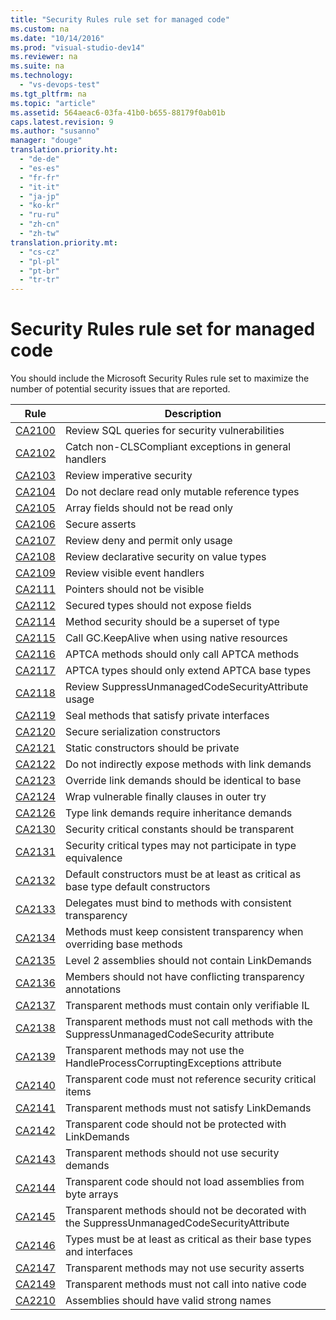 ```yaml
---
title: "Security Rules rule set for managed code"
ms.custom: na
ms.date: "10/14/2016"
ms.prod: "visual-studio-dev14"
ms.reviewer: na
ms.suite: na
ms.technology: 
  - "vs-devops-test"
ms.tgt_pltfrm: na
ms.topic: "article"
ms.assetid: 564aeac6-03fa-41b0-b655-88179f0ab01b
caps.latest.revision: 9
ms.author: "susanno"
manager: "douge"
translation.priority.ht: 
  - "de-de"
  - "es-es"
  - "fr-fr"
  - "it-it"
  - "ja-jp"
  - "ko-kr"
  - "ru-ru"
  - "zh-cn"
  - "zh-tw"
translation.priority.mt: 
  - "cs-cz"
  - "pl-pl"
  - "pt-br"
  - "tr-tr"
---
```

# Security Rules rule set for managed code
You should include the Microsoft Security Rules rule set to maximize the number of potential security issues that are reported.  
  
|Rule|Description|  
|----------|-----------------|  
|[CA2100](../codequality/ca2100--review-sql-queries-for-security-vulnerabilities.md)|Review SQL queries for security vulnerabilities|  
|[CA2102](../codequality/ca2102--catch-non-clscompliant-exceptions-in-general-handlers.md)|Catch non-CLSCompliant exceptions in general handlers|  
|[CA2103](../codequality/ca2103--review-imperative-security.md)|Review imperative security|  
|[CA2104](../codequality/ca2104--do-not-declare-read-only-mutable-reference-types.md)|Do not declare read only mutable reference types|  
|[CA2105](../codequality/ca2105--array-fields-should-not-be-read-only.md)|Array fields should not be read only|  
|[CA2106](../codequality/ca2106--secure-asserts.md)|Secure asserts|  
|[CA2107](../codequality/ca2107--review-deny-and-permit-only-usage.md)|Review deny and permit only usage|  
|[CA2108](../codequality/ca2108--review-declarative-security-on-value-types.md)|Review declarative security on value types|  
|[CA2109](../codequality/ca2109--review-visible-event-handlers.md)|Review visible event handlers|  
|[CA2111](../codequality/ca2111--pointers-should-not-be-visible.md)|Pointers should not be visible|  
|[CA2112](../codequality/ca2112--secured-types-should-not-expose-fields.md)|Secured types should not expose fields|  
|[CA2114](../codequality/ca2114--method-security-should-be-a-superset-of-type.md)|Method security should be a superset of type|  
|[CA2115](../codequality/ca2115--call-gc.keepalive-when-using-native-resources.md)|Call GC.KeepAlive when using native resources|  
|[CA2116](../codequality/ca2116--aptca-methods-should-only-call-aptca-methods.md)|APTCA methods should only call APTCA methods|  
|[CA2117](../codequality/ca2117--aptca-types-should-only-extend-aptca-base-types.md)|APTCA types should only extend APTCA base types|  
|[CA2118](../codequality/ca2118--review-suppressunmanagedcodesecurityattribute-usage.md)|Review SuppressUnmanagedCodeSecurityAttribute usage|  
|[CA2119](../codequality/ca2119--seal-methods-that-satisfy-private-interfaces.md)|Seal methods that satisfy private interfaces|  
|[CA2120](../codequality/ca2120--secure-serialization-constructors.md)|Secure serialization constructors|  
|[CA2121](../codequality/ca2121--static-constructors-should-be-private.md)|Static constructors should be private|  
|[CA2122](../codequality/ca2122--do-not-indirectly-expose-methods-with-link-demands.md)|Do not indirectly expose methods with link demands|  
|[CA2123](../codequality/ca2123--override-link-demands-should-be-identical-to-base.md)|Override link demands should be identical to base|  
|[CA2124](../codequality/ca2124--wrap-vulnerable-finally-clauses-in-outer-try.md)|Wrap vulnerable finally clauses in outer try|  
|[CA2126](../codequality/ca2126--type-link-demands-require-inheritance-demands.md)|Type link demands require inheritance demands|  
|[CA2130](../codequality/ca2130--security-critical-constants-should-be-transparent.md)|Security critical constants should be transparent|  
|[CA2131](../codequality/ca2131--security-critical-types-may-not-participate-in-type-equivalence.md)|Security critical types may not participate in type equivalence|  
|[CA2132](../codequality/ca2132--default-constructors-must-be-at-least-as-critical-as-base-type-default-constructors.md)|Default constructors must be at least as critical as base type default constructors|  
|[CA2133](../codequality/ca2133--delegates-must-bind-to-methods-with-consistent-transparency.md)|Delegates must bind to methods with consistent transparency|  
|[CA2134](../codequality/ca2134--methods-must-keep-consistent-transparency-when-overriding-base-methods.md)|Methods must keep consistent transparency when overriding base methods|  
|[CA2135](../codequality/ca2135--level-2-assemblies-should-not-contain-linkdemands.md)|Level 2 assemblies should not contain LinkDemands|  
|[CA2136](../codequality/ca2136--members-should-not-have-conflicting-transparency-annotations.md)|Members should not have conflicting transparency annotations|  
|[CA2137](../codequality/ca2137--transparent-methods-must-contain-only-verifiable-il.md)|Transparent methods must contain only verifiable IL|  
|[CA2138](../codequality/ca2138--transparent-methods-must-not-call-methods-with-the-suppressunmanagedcodesecurity-attribute.md)|Transparent methods must not call methods with the SuppressUnmanagedCodeSecurity attribute|  
|[CA2139](../codequality/ca2139--transparent-methods-may-not-use-the-handleprocesscorruptingexceptions-attribute.md)|Transparent methods may not use the HandleProcessCorruptingExceptions attribute|  
|[CA2140](../codequality/ca2140--transparent-code-must-not-reference-security-critical-items.md)|Transparent code must not reference security critical items|  
|[CA2141](../codequality/ca2141-transparent-methods-must-not-satisfy-linkdemands.md)|Transparent methods must not satisfy LinkDemands|  
|[CA2142](../codequality/ca2142--transparent-code-should-not-be-protected-with-linkdemands.md)|Transparent code should not be protected with LinkDemands|  
|[CA2143](../codequality/ca2143--transparent-methods-should-not-use-security-demands.md)|Transparent methods should not use security demands|  
|[CA2144](../codequality/ca2144--transparent-code-should-not-load-assemblies-from-byte-arrays.md)|Transparent code should not load assemblies from byte arrays|  
|[CA2145](../codequality/ca2145--transparent-methods-should-not-be-decorated-with-the-suppressunmanagedcodesecurityattribute.md)|Transparent methods should not be decorated with the SuppressUnmanagedCodeSecurityAttribute|  
|[CA2146](../codequality/ca2146--types-must-be-at-least-as-critical-as-their-base-types-and-interfaces.md)|Types must be at least as critical as their base types and interfaces|  
|[CA2147](../codequality/ca2147--transparent-methods-may-not-use-security-asserts.md)|Transparent methods may not use security asserts|  
|[CA2149](../codequality/ca2149--transparent-methods-must-not-call-into-native-code.md)|Transparent methods must not call into native code|  
|[CA2210](../codequality/ca2210--assemblies-should-have-valid-strong-names.md)|Assemblies should have valid strong names|